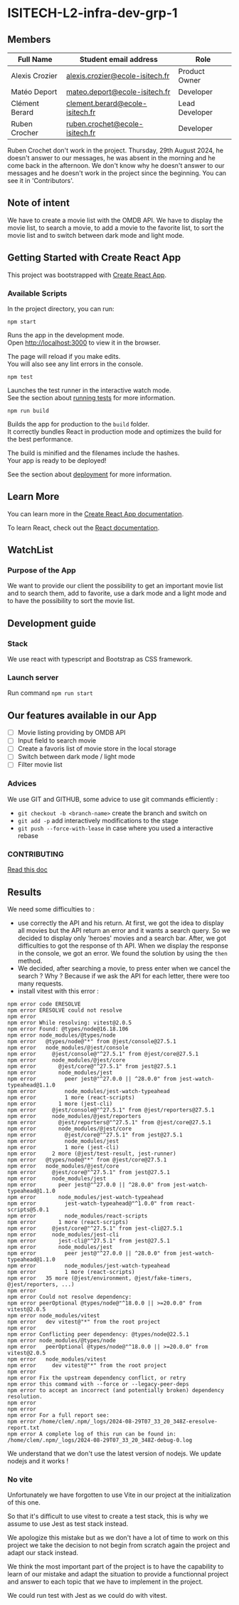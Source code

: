 # ISITECH-L2-infra-dev-grp-1

## Members

| Full Name      | Student email address             | Role            |
|----------------|-----------------------------------|-----------------|
| Alexis Crozier | <alexis.crozier@ecole-isitech.fr> | Product Owner   |
| Matéo Deport   | <mateo.deport@ecole-isitech.fr>   | Developer       |
| Clément Berard | <clement.berard@ecole-isitech.fr> | Lead Developer  |
| Ruben Crocher  | <ruben.crochet@ecole-isitech.fr>  | Developer       |

Ruben Crochet don't work in the project. Thursday, 29th August 2024, he doesn't answer to our messages, he was absent in the morning and he come back in the afternoon. We don't know why he doesn't answer to our messages and he doesn't work in the project since the beginning. You can see it in 'Contributors'.

## Note of intent

We have to create a movie list with the OMDB API. We have to display the movie list, to search a movie, to add a movie to the favorite list, to sort the movie list and to switch between dark mode and light mode.

## Getting Started with Create React App

This project was bootstrapped with [Create React App](https://github.com/facebook/create-react-app).

### Available Scripts

In the project directory, you can run:

`npm start`

Runs the app in the development mode.\
Open [http://localhost:3000](http://localhost:3000) to view it in the browser.

The page will reload if you make edits.\
You will also see any lint errors in the console.

`npm test`

Launches the test runner in the interactive watch mode.\
See the section about [running tests](https://facebook.github.io/create-react-app/docs/running-tests) for more information.

`npm run build`

Builds the app for production to the `build` folder.\
It correctly bundles React in production mode and optimizes the build for the best performance.

The build is minified and the filenames include the hashes.\
Your app is ready to be deployed!

See the section about [deployment](https://facebook.github.io/create-react-app/docs/deployment) for more information.

## Learn More

You can learn more in the [Create React App documentation](https://facebook.github.io/create-react-app/docs/getting-started).

To learn React, check out the [React documentation](https://reactjs.org/).

## WatchList

### Purpose of the App

We want to provide our client the possibility to get an important movie list and to search them, add to favorite, use a dark mode and a light mode and to have the possibility to sort the movie list.

## Development guide

### Stack

We use react with typescript and Bootstrap as CSS framework.

### Launch server

Run command `npm run start`

## Our features available in our App

- [ ] Movie listing providing by OMDB API
- [ ] Input field to search movie
- [ ] Create a favoris list of movie store in the local storage
- [ ] Switch between dark mode / light mode
- [ ] Filter movie list

### Advices

We use GIT and GITHUB, some advice to use git commands efficiently :

- `git checkout -b <branch-name>` create the branch and switch on
- `git add -p` add interactively modifications to the stage
- `git push --force-with-lease` in case where you used a interactive rebase

### CONTRIBUTING

[Read this doc](./CONTRIBUTING.md)

## Results

We need some difficulties to :

- use correctly the API and his return. At first, we got the idea to display all movies but the API return an error and it wants a search query. So we decided to display only 'heroes' movies and a search bar. After, we got difficulties to got the response of th API. When we display the response in the console, we got an error. We found the solution by using the `then` method.
- We decided, after searching a movie, to press enter when we cancel the search ? Why ? Because if we ask the API for each letter, there were too many requests.
- install vitest with this error :

```shell
npm error code ERESOLVE
npm error ERESOLVE could not resolve
npm error
npm error While resolving: vitest@2.0.5
npm error Found: @types/node@16.18.106
npm error node_modules/@types/node
npm error   @types/node@"*" from @jest/console@27.5.1
npm error   node_modules/@jest/console
npm error     @jest/console@"^27.5.1" from @jest/core@27.5.1
npm error     node_modules/@jest/core
npm error       @jest/core@"^27.5.1" from jest@27.5.1
npm error       node_modules/jest
npm error         peer jest@"^27.0.0 || ^28.0.0" from jest-watch-typeahead@1.1.0
npm error         node_modules/jest-watch-typeahead
npm error         1 more (react-scripts)
npm error       1 more (jest-cli)
npm error     @jest/console@"^27.5.1" from @jest/reporters@27.5.1
npm error     node_modules/@jest/reporters
npm error       @jest/reporters@"^27.5.1" from @jest/core@27.5.1
npm error       node_modules/@jest/core
npm error         @jest/core@"^27.5.1" from jest@27.5.1
npm error         node_modules/jest
npm error         1 more (jest-cli)
npm error     2 more (@jest/test-result, jest-runner)
npm error   @types/node@"*" from @jest/core@27.5.1
npm error   node_modules/@jest/core
npm error     @jest/core@"^27.5.1" from jest@27.5.1
npm error     node_modules/jest
npm error       peer jest@"^27.0.0 || ^28.0.0" from jest-watch-typeahead@1.1.0
npm error       node_modules/jest-watch-typeahead
npm error         jest-watch-typeahead@"^1.0.0" from react-scripts@5.0.1
npm error         node_modules/react-scripts
npm error       1 more (react-scripts)
npm error     @jest/core@"^27.5.1" from jest-cli@27.5.1
npm error     node_modules/jest-cli
npm error       jest-cli@"^27.5.1" from jest@27.5.1
npm error       node_modules/jest
npm error         peer jest@"^27.0.0 || ^28.0.0" from jest-watch-typeahead@1.1.0
npm error         node_modules/jest-watch-typeahead
npm error         1 more (react-scripts)
npm error   35 more (@jest/environment, @jest/fake-timers, @jest/reporters, ...)
npm error
npm error Could not resolve dependency:
npm error peerOptional @types/node@"^18.0.0 || >=20.0.0" from vitest@2.0.5
npm error node_modules/vitest
npm error   dev vitest@"*" from the root project
npm error
npm error Conflicting peer dependency: @types/node@22.5.1
npm error node_modules/@types/node
npm error   peerOptional @types/node@"^18.0.0 || >=20.0.0" from vitest@2.0.5
npm error   node_modules/vitest
npm error     dev vitest@"*" from the root project
npm error
npm error Fix the upstream dependency conflict, or retry
npm error this command with --force or --legacy-peer-deps
npm error to accept an incorrect (and potentially broken) dependency resolution.
npm error
npm error
npm error For a full report see:
npm error /home/clem/.npm/_logs/2024-08-29T07_33_20_348Z-eresolve-report.txt
npm error A complete log of this run can be found in: /home/clem/.npm/_logs/2024-08-29T07_33_20_348Z-debug-0.log
```

We understand that we don't use the latest version of nodejs. We update nodejs and it works !

### No vite
Unfortunately we have forgotten to use Vite in our project at the initialization of this one. 

So that it's difficult to use vitest to create a test stack, this is why we assume to use Jest as test stack instead. 

We apologize this mistake but as we don't have a lot of time to work on this project we take the decision to not begin from scratch again the project and adapt our stack instead.

We think the most important part of the project is to have the capability to learn of our mistake and adapt the situation to provide a functionnal project and answer to each topic that we have to implement in the project. 

We could run test with Jest as we could do with vitest.